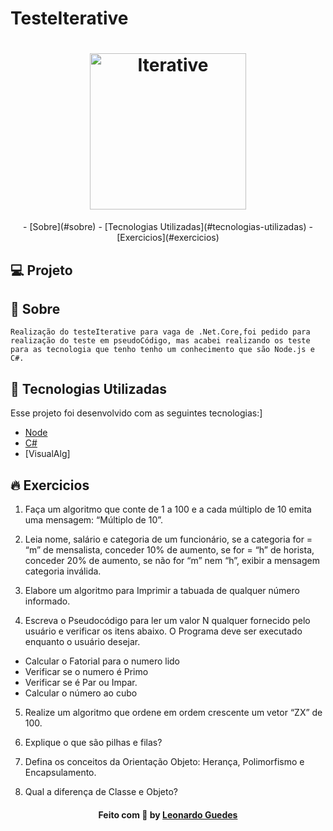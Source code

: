 # TesteIterative

<h1 align="center">
    <img alt="Iterative" title="Automotive Parts Supplier" src="LogoIterative.PNG" width="250px" />
</h1>

<p align="center">  
 - [Sobre](#sobre)
 - [Tecnologias Utilizadas](#tecnologias-utilizadas)
 - [Exercicios](#exercicios)
 </p>

 ## 💻 Projeto
<a id="sobre"></a>
## :bookmark: Sobre
    Realização do testeIterative para vaga de .Net.Core,foi pedido para realização do teste em pseudoCódigo, mas acabei realizando os teste para as tecnologia que tenho tenho um conhecimento que são Node.js e C#.

## :rocket: Tecnologias Utilizadas
Esse projeto foi desenvolvido com as seguintes tecnologias:]
- [Node](https://nodejs.org/en/)
- [C#](https://www.learncs.org/)
- [VisualAlg]

## :fire: Exercicios
1) Faça um algoritmo que conte de 1 a 100 e a cada múltiplo de 10 emita uma mensagem: “Múltiplo de 10”. 

2) Leia nome, salário e categoria de um funcionário, se a categoria for = “m” de mensalista, conceder 10% de aumento, se for = “h” de horista, conceder 20% de aumento, se não for “m” nem “h”, exibir a mensagem categoria inválida. 

3) Elabore um algoritmo  para Imprimir a tabuada de qualquer número informado.

4) Escreva o Pseudocódigo para ler um valor N qualquer fornecido pelo usuário e verificar os itens abaixo.  O Programa deve ser executado enquanto o usuário desejar. 

- Calcular o Fatorial para o numero lido
- Verificar se o numero é Primo
- Verificar se é Par ou Impar.
- Calcular o número ao cubo

5) Realize um algoritmo que ordene em ordem crescente um vetor “ZX” de 100.

6) Explique o que são pilhas e filas? 

7) Defina os conceitos da Orientação Objeto: Herança, Polimorfismo e Encapsulamento.

8) Qual a diferença de Classe e Objeto? 

<h4 align="center">
    Feito com 💜 by <a href="https://www.linkedin.com/in/leonardo-guedes-95a016108/" target="_blank">Leonardo Guedes</a>
</h4>